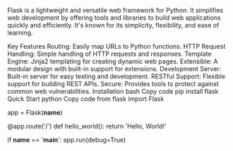 Flask is a lightweight and versatile web framework for Python. It simplifies web development by offering tools and libraries to build web applications quickly and efficiently. It's known for its simplicity, flexibility, and ease of learning.

Key Features
Routing: Easily map URLs to Python functions.
HTTP Request Handling: Simple handling of HTTP requests and responses.
Template Engine: Jinja2 templating for creating dynamic web pages.
Extensible: A modular design with built-in support for extensions.
Development Server: Built-in server for easy testing and development.
RESTful Support: Flexible support for building REST APIs.
Secure: Provides tools to protect against common web vulnerabilities.
Installation
bash
Copy code
pip install flask
Quick Start
python
Copy code
from flask import Flask

app = Flask(__name__)

@app.route('/')
def hello_world():
    return 'Hello, World!'

if __name__ == '__main__':
    app.run(debug=True)
